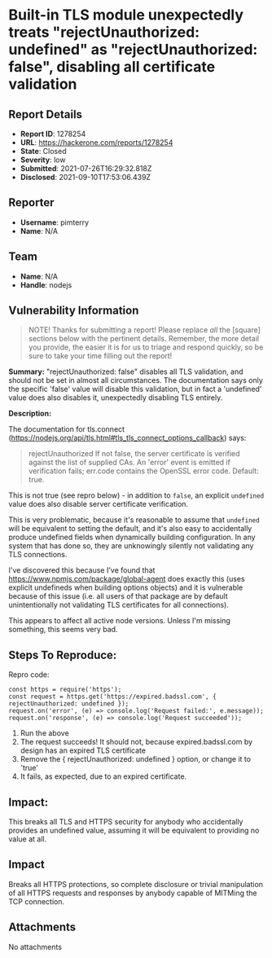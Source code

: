 # Built-in TLS module unexpectedly treats "rejectUnauthorized: undefined" as "rejectUnauthorized: false", disabling all certificate validation

## Report Details
- **Report ID**: 1278254
- **URL**: https://hackerone.com/reports/1278254
- **State**: Closed
- **Severity**: low
- **Submitted**: 2021-07-26T16:29:32.818Z
- **Disclosed**: 2021-09-10T17:53:06.439Z

## Reporter
- **Username**: pimterry
- **Name**: N/A

## Team
- **Name**: N/A
- **Handle**: nodejs

## Vulnerability Information
> NOTE! Thanks for submitting a report! Please replace *all* the [square] sections below with the pertinent details. Remember, the more detail you provide, the easier it is for us to triage and respond quickly, so be sure to take your time filling out the report!

**Summary:** "rejectUnauthorized: false" disables all TLS validation, and should not be set in almost all circumstances. The documentation says only the specific 'false' value will disable this validation, but in fact a 'undefined' value does also disables it, unexpectedly disabling TLS entirely.

**Description:**

The documentation for tls.connect (https://nodejs.org/api/tls.html#tls_tls_connect_options_callback) says:

> rejectUnauthorized <boolean> If not false, the server certificate is verified against the list of supplied CAs. An 'error' event is emitted if verification fails; err.code contains the OpenSSL error code. Default: true.

This is not true (see repro below) - in addition to `false`, an explicit `undefined` value does also disable server certificate verification.

This is very problematic, because it's reasonable to assume that `undefined` will be equivalent to setting the default, and it's also easy to accidentally produce undefined fields when dynamically building configuration. In any system that has done so, they are unknowingly silently not validating any TLS connections.

I've discovered this because I've found that https://www.npmjs.com/package/global-agent does exactly this (uses explicit undefineds when building options objects) and it is vulnerable because of this issue (i.e. all users of that package are by default unintentionally not validating TLS certificates for all connections).

This appears to affect all active node versions. Unless I'm missing something, this seems very bad.

## Steps To Reproduce:

Repro code:

```
const https = require('https');
const request = https.get('https://expired.badssl.com', { rejectUnauthorized: undefined });
request.on('error', (e) => console.log('Request failed:', e.message));
request.on('response', (e) => console.log('Request succeeded'));
```

  1. Run the above
  2. The request succeeds! It should not, because expired.badssl.com by design has an expired TLS certificate
  3. Remove the { rejectUnauthorized: undefined } option, or change it to 'true'
  4. It fails, as expected, due to an expired certificate.

## Impact:

This breaks all TLS and HTTPS security for anybody who accidentally provides an undefined value, assuming it will be equivalent to providing no value at all.

## Impact

Breaks all HTTPS protections, so complete disclosure or trivial manipulation of all HTTPS requests and responses by anybody capable of MITMing the TCP connection.

## Attachments
No attachments
